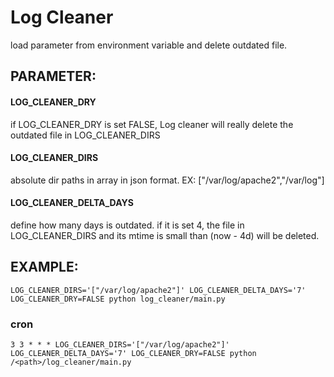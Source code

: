 # Log Cleaner

load parameter from environment variable and delete outdated file.

## PARAMETER:

#### LOG_CLEANER_DRY
if LOG_CLEANER_DRY is set FALSE,
Log cleaner will really delete the outdated file in LOG_CLEANER_DIRS

#### LOG_CLEANER_DIRS
absolute dir paths in array in json format.
EX: ["/var/log/apache2","/var/log"]

#### LOG_CLEANER_DELTA_DAYS
define how many days is outdated.
if it is set 4, the file in LOG_CLEANER_DIRS and its mtime is small than (now - 4d) will be deleted.

## EXAMPLE:
```
LOG_CLEANER_DIRS='["/var/log/apache2"]' LOG_CLEANER_DELTA_DAYS='7' LOG_CLEANER_DRY=FALSE python log_cleaner/main.py
```

### cron

```
3 3 * * * LOG_CLEANER_DIRS='["/var/log/apache2"]' LOG_CLEANER_DELTA_DAYS='7' LOG_CLEANER_DRY=FALSE python /<path>/log_cleaner/main.py
```
